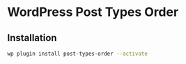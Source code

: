 # WordPress Post Types Order

## Installation

```sh
wp plugin install post-types-order --activate
```

